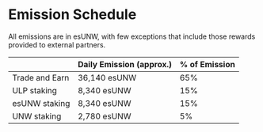 # Emission Schedule

All emissions are in esUNW, with few exceptions that include those rewards provided to external partners.

|                | Daily Emission (approx.) | % of Emission |
| -------------- | ------------------------ | ------------- |
| Trade and Earn | 36,140 esUNW             | 65%           |
| ULP staking    | 8,340 esUNW              | 15%           |
| esUNW staking  | 8,340 esUNW              | 15%           |
| UNW staking    | 2,780 esUNW              | 5%            |
